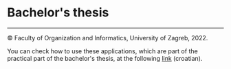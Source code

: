 # Bachelor's thesis
---
© Faculty of Organization and Informatics, University of Zagreb, 2022.  

You can check how to use these applications, which are part of the practical part of the bachelor's thesis, at the following [link](https://github.com/pmatisic/zavrsni) (croatian).
